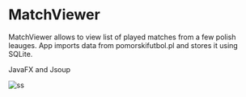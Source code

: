 # MatchViewer

MatchViewer allows to view list of played matches from a few polish leauges. App imports data from pomorskifutbol.pl and stores it using SQLite. 


JavaFX and Jsoup

![ss](https://user-images.githubusercontent.com/38175597/38464737-ea455ebc-3b12-11e8-831e-35ae8735524e.PNG)
